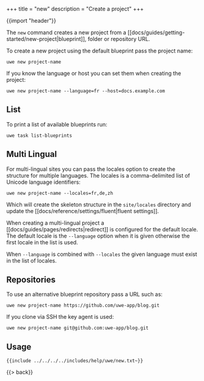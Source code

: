 +++
title = "new"
description = "Create a project"
+++

{{import "header"}}

The `new` command creates a new project from a [[docs/guides/getting-started/new-project|blueprint]], folder or repository URL.

To create a new project using the default blueprint pass the project name:

```text
uwe new project-name
```

If you know the language or host you can set them when creating the project:

```text
uwe new project-name --language=fr --host=docs.example.com
```

## List

To print a list of available blueprints run:

```text
uwe task list-blueprints
```

## Multi Lingual

For multi-lingual sites you can pass the locales option to create the structure for multiple languages. The locales is a comma-delimited list of Unicode language identifiers:

```text
uwe new project-name --locales=fr,de,zh
```

Which will create the skeleton structure in the `site/locales` directory and update the [[docs/reference/settings/fluent|fluent settings]].

When creating a multi-lingual project a [[docs/guides/pages/redirects|redirect]] is configured for the default locale. The default locale is the `--language` option when it is given otherwise the first locale in the list is used.

When `--language` is combined with `--locales` the given language must exist in the list of locales.

## Repositories

To use an alternative blueprint repository pass a URL such as:

```text
uwe new project-name https://github.com/uwe-app/blog.git
```

If you clone via SSH the key agent is used:

```text
uwe new project-name git@github.com:uwe-app/blog.git
```

## Usage

```text
{{include ../../../../includes/help/uwe/new.txt~}}
```

{{> back}}
